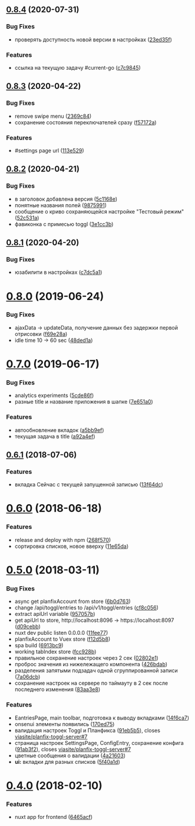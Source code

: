 ## [0.8.4](https://github.com/viasite/planfix-toggl-client/compare/v0.8.3...v0.8.4) (2020-07-31)


### Bug Fixes

* проверять доступность новой версии в настройках ([23ed35f](https://github.com/viasite/planfix-toggl-client/commit/23ed35f))


### Features

* ссылка на текущую задачу #current-go ([c7c9845](https://github.com/viasite/planfix-toggl-client/commit/c7c9845))



## [0.8.3](https://github.com/viasite/planfix-toggl-client/compare/v0.8.2...v0.8.3) (2020-04-22)


### Bug Fixes

* remove swipe menu ([2369c84](https://github.com/viasite/planfix-toggl-client/commit/2369c84))
* сохранение состояния переключателей сразу ([f57172a](https://github.com/viasite/planfix-toggl-client/commit/f57172a))


### Features

* #settings page url ([113e529](https://github.com/viasite/planfix-toggl-client/commit/113e529))



## [0.8.2](https://github.com/viasite/planfix-toggl-client/compare/v0.8.1...v0.8.2) (2020-04-21)


### Bug Fixes

* в заголовок добавлена версия ([5c1168e](https://github.com/viasite/planfix-toggl-client/commit/5c1168e))
* понятные названия полей ([9875991](https://github.com/viasite/planfix-toggl-client/commit/9875991))
* сообщение о криво сохраняющейся настройке "Тестовый режим" ([52c531a](https://github.com/viasite/planfix-toggl-client/commit/52c531a))
* фавиконка с примесью toggl ([3e1cc3b](https://github.com/viasite/planfix-toggl-client/commit/3e1cc3b))



## [0.8.1](https://github.com/viasite/planfix-toggl-client/compare/v0.8.0...v0.8.1) (2020-04-20)


### Bug Fixes

* юзабилити в настройках ([c7dc5a1](https://github.com/viasite/planfix-toggl-client/commit/c7dc5a1))



# [0.8.0](https://github.com/viasite/planfix-toggl-client/compare/v0.7.0...v0.8.0) (2019-06-24)


### Bug Fixes

* ajaxData -> updateData, получение данных без задержки первой отрисовки ([f69e28a](https://github.com/viasite/planfix-toggl-client/commit/f69e28a))
* idle time 10 -> 60 sec ([48ded1a](https://github.com/viasite/planfix-toggl-client/commit/48ded1a))



# [0.7.0](https://github.com/viasite/planfix-toggl-client/compare/0.6.1...v0.7.0) (2019-06-17)


### Bug Fixes

* analytics experiments ([5cde86f](https://github.com/viasite/planfix-toggl-client/commit/5cde86f))
* разные title и название приложения в шапке ([7e651a0](https://github.com/viasite/planfix-toggl-client/commit/7e651a0))


### Features

* автообновление вкладок ([a5bb9ef](https://github.com/viasite/planfix-toggl-client/commit/a5bb9ef))
* текущая задача в title ([a92a4ef](https://github.com/viasite/planfix-toggl-client/commit/a92a4ef))



## [0.6.1](https://github.com/viasite/planfix-toggl-client/compare/v0.6.0...0.6.1) (2018-07-06)


### Features

* вкладка Сейчас с текущей запущенной записью ([13f64dc](https://github.com/viasite/planfix-toggl-client/commit/13f64dc))



# [0.6.0](https://github.com/viasite/planfix-toggl-client/compare/0.5.0...v0.6.0) (2018-06-18)


### Features

* release and deploy with npm ([268f570](https://github.com/viasite/planfix-toggl-client/commit/268f570))
* сортировка списков, новое вверху ([11e65da](https://github.com/viasite/planfix-toggl-client/commit/11e65da))



# [0.5.0](https://github.com/viasite/planfix-toggl-client/compare/0.4.1...0.5.0) (2018-03-11)


### Bug Fixes

* async get planfixAccount from store ([6b0d763](https://github.com/viasite/planfix-toggl-client/commit/6b0d763))
* change /api/toggl/entries to /api/v1/toggl/entries ([cf8c056](https://github.com/viasite/planfix-toggl-client/commit/cf8c056))
* extract apiUrl variable ([957057b](https://github.com/viasite/planfix-toggl-client/commit/957057b))
* get apiUrl to store, http://localhost:8096 -> https://localhost:8097 ([d09cebb](https://github.com/viasite/planfix-toggl-client/commit/d09cebb))
* nuxt dev public listen 0.0.0.0 ([11fee77](https://github.com/viasite/planfix-toggl-client/commit/11fee77))
* planfixAccount to Vuex store ([f12d5b8](https://github.com/viasite/planfix-toggl-client/commit/f12d5b8))
* spa build ([6913bc9](https://github.com/viasite/planfix-toggl-client/commit/6913bc9))
* working tabIndex store ([fcc928b](https://github.com/viasite/planfix-toggl-client/commit/fcc928b))
* правильное сохранение настроек через 2 сек ([02802e1](https://github.com/viasite/planfix-toggl-client/commit/02802e1))
* проброс значения из нижележащего компонента ([426bdab](https://github.com/viasite/planfix-toggl-client/commit/426bdab))
* разделения запятыми подзадач одной сгруппированной записи ([7a06dcb](https://github.com/viasite/planfix-toggl-client/commit/7a06dcb))
* сохранение настроек на сервере по таймауту в 2 сек после последнего изменения ([83aa3e8](https://github.com/viasite/planfix-toggl-client/commit/83aa3e8))


### Features

* EantriesPage, main toolbar, подготовка к выводу вкладками ([14f6ca7](https://github.com/viasite/planfix-toggl-client/commit/14f6ca7))
* onsenui элементы появились ([170ed75](https://github.com/viasite/planfix-toggl-client/commit/170ed75))
* валидация настроек Toggl и Планфикса ([91eb5b5](https://github.com/viasite/planfix-toggl-client/commit/91eb5b5)), closes [viasite/planfix-toggl-server#7](https://github.com/viasite/planfix-toggl-server/issues/7)
* страница настроек SettingsPage, ConfigEntry, сохранение конфига ([91ab3f2](https://github.com/viasite/planfix-toggl-client/commit/91ab3f2)), closes [viasite/planfix-toggl-server#7](https://github.com/viasite/planfix-toggl-server/issues/7)
* цветные сообщения о валидации ([4a21603](https://github.com/viasite/planfix-toggl-client/commit/4a21603))
* **ui:** вкладки для разных списков ([5f40a1d](https://github.com/viasite/planfix-toggl-client/commit/5f40a1d))



# [0.4.0](https://github.com/viasite/planfix-toggl-client/compare/6465acf...0.4.0) (2018-02-10)


### Features

* nuxt app for frontend ([6465acf](https://github.com/viasite/planfix-toggl-client/commit/6465acf))



